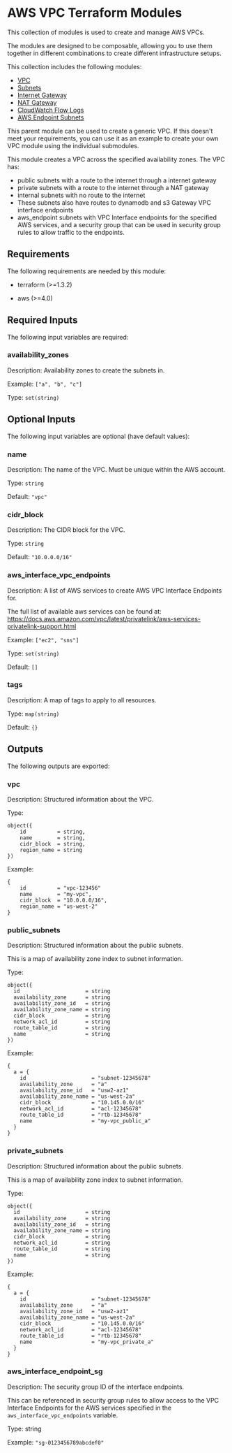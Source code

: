 # AWS VPC Terraform Modules

This collection of modules is used to create and manage AWS VPCs.

The modules are designed to be composable, allowing you to use them together in different combinations to create different infrastructure setups.

This collection includes the following modules:
- [VPC](./modules/vpc)
- [Subnets](./modules/subnets)
- [Internet Gateway](./modules/internet_gateway)
- [NAT Gateway](./modules/nat_gateway)
- [CloudWatch Flow Logs](./modules/cloudwatch_flow_logs)
- [AWS Endpoint Subnets](./modules/aws_endpoints)

This parent module can be used to create a generic VPC.
If this doesn't meet your requirements, you can use it as an example to create your own VPC module using the individual submodules.

This module creates a VPC across the specified availability zones.
The VPC has:
- public subnets with a route to the internet through a internet gateway
- private subnets with a route to the internet through a NAT gateway
- internal subnets with no route to the internet
- These subnets also have routes to dynamodb and s3 Gateway VPC interface endpoints
- aws_endpoint subnets with VPC Interface endpoints for the specified AWS services, and a security group that can be used in security group rules to allow traffic to the endpoints.

<!-- BEGIN_TF_DOCS -->
## Requirements

The following requirements are needed by this module:

- terraform (>=1.3.2)

- aws (>=4.0)

## Required Inputs

The following input variables are required:

### availability\_zones

Description: Availability zones to create the subnets in.

Example: `["a", "b", "c"]`

Type: `set(string)`

## Optional Inputs

The following input variables are optional (have default values):

### name

Description: The name of the VPC. Must be unique within the AWS account.

Type: `string`

Default: `"vpc"`

### cidr\_block

Description: The CIDR block for the VPC.

Type: `string`

Default: `"10.0.0.0/16"`

### aws\_interface\_vpc\_endpoints

Description: A list of AWS services to create AWS VPC Interface Endpoints for.

The full list of available aws services can be found at:  
https://docs.aws.amazon.com/vpc/latest/privatelink/aws-services-privatelink-support.html

Example: `["ec2", "sns"]`

Type: `set(string)`

Default: `[]`

### tags

Description: A map of tags to apply to all resources.

Type: `map(string)`

Default: `{}`

## Outputs

The following outputs are exported:

### vpc

Description: Structured information about the VPC.

Type:

```hcl
object({
    id          = string,
    name        = string,
    cidr_block  = string,
    region_name = string
})
```

Example:

```hcl
{
    id          = "vpc-123456"
    name        = "my-vpc",
    cidr_block  = "10.0.0.0/16",
    region_name = "us-west-2"
}
```

### public\_subnets

Description: Structured information about the public subnets.

This is a map of availability zone index to subnet information.

Type:
```hcl
object({
  id                     = string
  availability_zone      = string
  availability_zone_id   = string
  availability_zone_name = string
  cidr_block             = string
  network_acl_id         = string
  route_table_id         = string
  name                   = string
})
```

Example:
```hcl
{
  a = {
    id                     = "subnet-12345678"
    availability_zone      = "a"
    availability_zone_id   = "usw2-az1"
    availability_zone_name = "us-west-2a"
    cidr_block             = "10.145.0.0/16"
    network_acl_id         = "acl-12345678"
    route_table_id         = "rtb-12345678"
    name                   = "my-vpc_public_a"
  }
}
```

### private\_subnets

Description: Structured information about the public subnets.

This is a map of availability zone index to subnet information.

Type:
```hcl
object({
  id                     = string
  availability_zone      = string
  availability_zone_id   = string
  availability_zone_name = string
  cidr_block             = string
  network_acl_id         = string
  route_table_id         = string
  name                   = string
})
```

Example:
```hcl
{
  a = {
    id                     = "subnet-12345678"
    availability_zone      = "a"
    availability_zone_id   = "usw2-az1"
    availability_zone_name = "us-west-2a"
    cidr_block             = "10.145.0.0/16"
    network_acl_id         = "acl-12345678"
    route_table_id         = "rtb-12345678"
    name                   = "my-vpc_private_a"
  }
}
```

### aws\_interface\_endpoint\_sg

Description: The security group ID of the interface endpoints.

This can be referenced in security group rules to allow access to the VPC Interface Endpoints for the AWS services specified in the `aws_interface_vpc_endpoints` variable.

Type: string

Example: `"sg-0123456789abcdef0"`
<!-- END_TF_DOCS -->